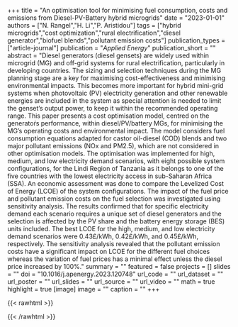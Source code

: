 +++
title = "An optimisation tool for minimising fuel consumption, costs and emissions from Diesel-PV-Battery hybrid microgrids"
date = "2023-01-01"
authors = ["N. Rangel","H. Li","P. Aristidou"]
tags = ["hybrid microgrids","cost optimization","rural electrification","diesel generator","biofuel blends","pollutant emission costs"]
publication_types = ["article-journal"]
publication = "_Applied Energy_"
publication_short = ""
abstract = "Diesel generators (diesel gensets) are widely used within microgrid (MG) and off-grid systems for rural electrification, particularly in developing countries. The sizing and selection techniques during the MG planning stage are a key for maximising cost-effectiveness and minimising environmental impacts. This becomes more important for hybrid mini-grid systems when photovoltaic (PV) electricity generation and other renewable energies are included in the system as special attention is needed to limit the genset’s output power, to keep it within the recommended operating range. This paper presents a cost optimisation model, centred on the generatoŕs performance, within diesel/PV/battery MGs, for minimising the MG’s operating costs and environmental impact. The model considers fuel consumption equations adapted for castor oil-diesel (COD) blends and two major pollutant emissions (NOx and PM2.5), which are not considered in other optimisation models. The optimisation was implemented for high, medium, and low electricity demand scenarios, with eight possible system configurations, for the Lindi Region of Tanzania as it belongs to one of the five countries with the lowest electricity access in sub-Saharan Africa (SSA). An economic assessment was done to compare the Levelized Cost of Energy (LCOE) of the system configurations. The impact of the fuel price and pollutant emission costs on the fuel selection was investigated using sensitivity analysis. The results confirmed that for specific electricity demand each scenario requires a unique set of diesel generators and the selection is affected by the PV share and the battery energy storage (BES) units included. The best LCOE for the high, medium, and low electricity demand scenarios were 0.43£/kWh, 0.42£/kWh, and 0.45£/kWh, respectively. The sensitivity analysis revealed that the pollutant emission costs have a significant impact on LCOE for the different fuel choices whereas the variation of fuel prices has a minimal effect unless the diesel price increased by 100%."
summary = ""
featured = false
projects = []
slides = ""
doi = "10.1016/j.apenergy.2023.120748"
url_code = ""
url_dataset = ""
url_poster = ""
url_slides = ""
url_source = ""
url_video = ""
math = true
highlight = true
[image]
image = ""
caption = ""
+++

{{< rawhtml >}}
<div data-badge-details="right" data-badge-type="medium-donut" data-doi="10.1016/j.apenergy.2023.120748" data-hide-no-mentions="true" class="altmetric-embed"></div>
{{< /rawhtml >}}
